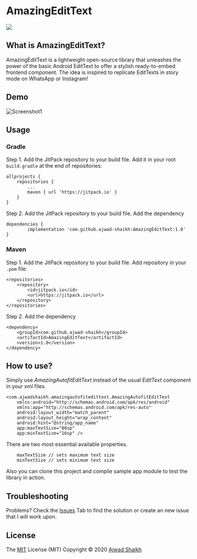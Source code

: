 # AmazingEditText

[![](https://jitpack.io/v/ajwad-shaikh/AmazingEditText.svg)
](https://jitpack.io/#ajwad-shaikh/AmazingEditText)

## What is AmazingEditText?

AmazingEditText is a lightweight open-source library that unleashes the
power of the basic Android EditText to offer a stylish ready-to-embed
frontend component. The idea is inspired to replicate EditTexts in story
mode on WhatsApp or Instagram!

## Demo

![Screenshot1](https://i.imgur.com/hJjoB8J.gif)

## Usage

### Gradle

Step 1. Add the JitPack repository to your build file. Add it in your
root `build.gradle` at the end of repositories:

	allprojects {
		repositories {
			...
			maven { url 'https://jitpack.io' }
		}
	}
Step 2. Add the JitPack repository to your build file. Add the
dependency

	dependencies {
	        implementation 'com.github.ajwad-shaikh:AmazingEditText:1.0'
	}

### Maven

Step 1. Add the JitPack repository to your build file. Add repository in
your `.pom` file:

	<repositories>
		<repository>
		    <id>jitpack.io</id>
		    <url>https://jitpack.io</url>
		</repository>
	</repositories>

Step 2. Add the dependency

	<dependency>
	    <groupId>com.github.ajwad-shaikh</groupId>
	    <artifactId>AmazingEditText</artifactId>
	    <version>1.0</version>
	</dependency>

## How to use?

Simply use *AmazingAutofitEditText* instead of the usual *EditText*
component in your xml files.

```
<com.ajwadshaikh.amazingautofitedittext.AmazingAutofitEditText
    xmlns:android="http://schemas.android.com/apk/res/android"
    xmlns:app="http://schemas.android.com/apk/res-auto"
    android:layout_width="match_parent"
    android:layout_height="wrap_content"
    android:hint="@string/app_name"
    app:maxTextSize="80sp"
    app:minTextSize="16sp" />
```

There are two most essential available properties.

```
    maxTextSize // sets maximum text size
    minTextSize // sets minimum text size
```

Also you can clone this project and compile sample app module to test
the library in action.

## Troubleshooting

Problems? Check the
[Issues](https://github.com/ajwad-shaikh/AmazingEditText/issues) Tab to
find the solution or create an new issue that I will work upon.

## License

The [MIT](LICENSE.md) License (MIT) Copyright © 2020
[Ajwad Shaikh](https://ajwad-shaikh.github.io/)
